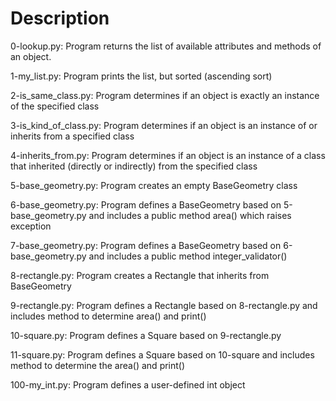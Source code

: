 # Description

0-lookup.py: Program returns the list of available attributes and methods of an object.

1-my_list.py: Program prints the list, but sorted (ascending sort)

2-is_same_class.py: Program determines if an object is exactly an instance of the specified class

3-is_kind_of_class.py: Program determines if an object is an instance of or inherits from a specified class

4-inherits_from.py: Program determines if an object is an instance of a class that inherited (directly or indirectly) from the specified class

5-base_geometry.py: Program creates an empty BaseGeometry class

6-base_geometry.py: Program defines a BaseGeometry based on 5-base_geometry.py and includes a public method area() which raises exception

7-base_geometry.py: Program defines a BaseGeometry based on 6-base_geometry.py and includes a public method integer_validator()

8-rectangle.py: Program creates a Rectangle that inherits from BaseGeometry

9-rectangle.py: Program defines a Rectangle based on 8-rectangle.py and includes method to determine area() and print()

10-square.py: Program defines a Square based on 9-rectangle.py

11-square.py: Program defines a Square based on 10-square and includes method to determine the area() and print()

100-my_int.py: Program defines a user-defined int object
